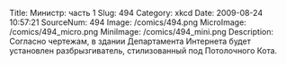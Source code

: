 Title: Министр: часть 1 
Slug: 494 
Category: xkcd 
Date: 2009-08-24 10:57:21 
SourceNum: 494 
Image: /comics/494.png 
MicroImage: /comics/494_micro.png 
MiniImage: /comics/494_mini.png 
Description: Согласно чертежам, в здании Департамента Интернета будет установлен разбрызгиватель, стилизованный под Потолочного Кота. 

